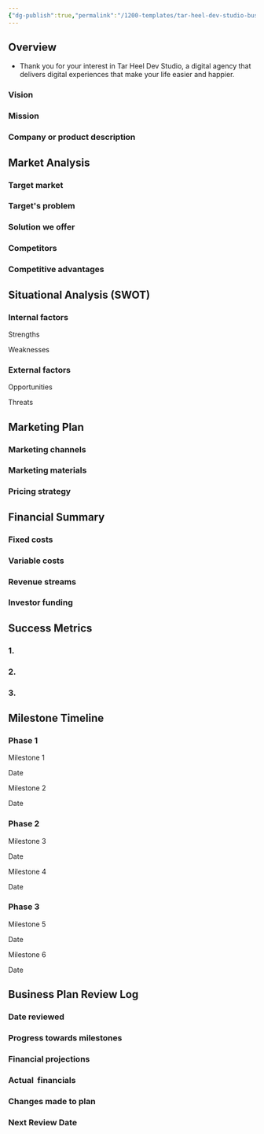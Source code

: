 ```yaml
---
{"dg-publish":true,"permalink":"/1200-templates/tar-heel-dev-studio-business-plan/"}
---
```

  

## Overview
- Thank you for your interest in Tar Heel Dev Studio, a digital agency that delivers digital experiences that make your life easier and happier. 


### Vision

  

### Mission

  

### Company or product description

  

  

## Market Analysis

### Target market

  

### Target's problem

  

### Solution we offer

  

### Competitors

  

### Competitive advantages

  

  

## Situational Analysis (SWOT)

### Internal factors

Strengths

Weaknesses

  

  

### External factors

Opportunities

Threats

  

  

  

## Marketing Plan

### Marketing channels

  

### Marketing materials

  

### Pricing strategy

  

  

## Financial Summary

### Fixed costs

  

### Variable costs

  

### Revenue streams

  

### Investor funding

  

  

## Success Metrics

### 1.

  

### 2.

  

### 3.

  

  

## Milestone Timeline

### Phase 1

Milestone 1

Date

  

Milestone 2

Date

  

### Phase 2

Milestone 3

Date

  

Milestone 4

Date

  

### Phase 3

Milestone 5

Date

  

Milestone 6

Date

  

  

## Business Plan Review Log

### Date reviewed

  

### Progress towards milestones

  

### Financial projections

  

### Actual  financials

  

### Changes made to plan

  

### Next Review Date